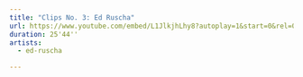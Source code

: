 ```yaml
---
title: "Clips No. 3: Ed Ruscha"
url: https://www.youtube.com/embed/L1JlkjhLhy8?autoplay=1&start=0&rel=0
duration: 25'44''
artists:
  - ed-ruscha

---
```


